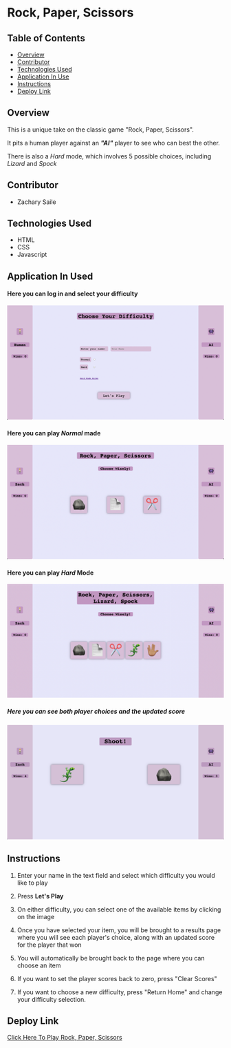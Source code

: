 # Rock, Paper, Scissors

## Table of Contents

- [Overview](#overview)  
- [Contributor](#contributor)  
- [Technologies Used](#technologies-used)  
- [Application In Use](#application-in-use)  
- [Instructions](#instructions)  
- [Deploy Link](#deploy-link)

## Overview
This is a unique take on the classic game "Rock, Paper, Scissors".

It pits a human player against an _**"AI"**_ player to see who can best the other.

There is also a *Hard* mode, which involves 5 possible choices, including *Lizard* and *Spock*

## Contributor

- Zachary Saile

## Technologies Used

- HTML
- CSS
- Javascript

## Application In Used

#### Here you can log in and select your difficulty

![Login and Select Difficulty Page](assets/login-page-rps.png)

#### Here you can play *Normal* made

![Normal Mode](assets/normal-mode-rps.png)

#### Here you can play *Hard* Mode

![Hard Mode](assets/hard-mode-rps.png)

##### Here you can see both player choices and the updated score

![Results Page](assets/results-page-rps.png)


## Instructions

1. Enter your name in the text field and select which difficulty you would like to play

2. Press **Let's Play**

3. On either difficulty, you can select one of the available items by clicking on the image

4. Once you have selected your item, you will be brought to a results page where you will see each player's choice, along with an updated score for the player that won

5. You will automatically be brought back to the page where you can choose an item

6. If you want to set the player scores back to zero, press "Clear Scores"

7. If you want to choose a new difficulty, press "Return Home" and change your difficulty selection.


## Deploy Link

[Click Here To Play Rock, Paper, Scissors](https://zwsaile.github.io/rock-paper-scissors/)
